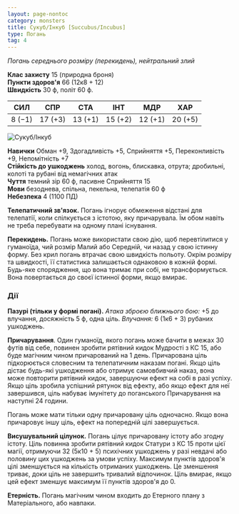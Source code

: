 ```yaml
---
layout: page-nontoc
category: monsters
title: Сукуб/Інкуб [Succubus/Incubus]
type: Погань
tag: 4
---
```


_Погань середнього розміру (перекидень), нейтральний злий_

**Клас захисту** 15 (природна броня)    
**Пункти здоров'я** 66 (12к8 + 12)    
**Швидкість** 30 ф, політ 60 ф.

| СИЛ    | СПР     | СТА     | ІНТ     | МДР     | ХАР     |
| ------ | ------- | ------- | ------- | ------- | ------- |
| 8 (−1) | 17 (+3) | 13 (+1) | 15 (+2) | 12 (+1) | 20 (+5) |

![Сукуб/Інкуб](https://www.dndbeyond.com/avatars/thumbnails/30835/963/1000/1000/638063925132245499.png)

**Навички** Обман +9, Здогадливість +5, Сприйняття +5, Переконливість +9, Непомітність +7    
**Стійкість до ушкоджень** холод, вогонь, блискавка, отрута; дробильні, колоті та рубані від немагічних атак    
**Чуття** темний зір 60 ф, пасивне Сприйняття 15    
**Мови** безоднева, спільна, пекельна, телепатія 60 ф    
**Небезпека** 4 (1100 ПД)

**Телепатичний зв'язок.** Погань ігнорує обмеження відстані для телепатії, коли спілкується з істотою, яку причарувала. Їм обом навіть не треба перебувати на одному плані існування.    

**Перекидень.** Погань може використати свою дію, щоб перевтілитися у гуманоїда, чий розмір Малий або Середній, чи назад у свою істинну форму. Без крил погань втрачає свою швидкість польоту. Окрім розміру та швидкості, її статистика залишається однаковою в кожній формі. Будь-яке спорядження, що вона тримає при собі, не трансформується. Вона повертається до своєї істинної форми, якщо вмирає.

### Дії
**Пазурі (тільки у формі погані).** _Атака зброєю ближнього бою:_ +5 до влучання, досяжність 5 ф, одна ціль. _Влучання:_ 6 (1к6 + 3) рубаних ушкоджень.    

**Причарування**. Один гуманоїд, якого погань може бачити в межах 30 футів від себе, повинен зробити рятівний кидок Мудрості з КС 15, або буде магічним чином причарований на 1 день. Причарована ціль підкорюється словесним та телепатичним наказам погані. Якщо ціль дістає будь-які ушкодження або отримує самовбивчий наказ, вона може повторити рятівний кидок, завершуючи ефект на собі в разі успіху. Якщо ціль зробила успішний рятунок від ефекту, або якщо ефект для неї завершився, ціль набуває імунітету до поганського Причарування на наступні 24 години.    

Погань може мати тільки одну причаровану ціль одночасно. Якщо вона причаровує іншу ціль, ефект на попередній цілі завершується.    

**Висушувальний цілунок.** Погань цілує причаровану істоту або згодну істоту. Ціль повинна зробити рятівний кидок Статури з КС 15 проти цієї магії, отримуючи 32 (5к10 + 5) психічних ушкоджень у разі невдачі або половину цих ушкоджень за умови успіху. Максимум пунктів здоров'я цілі зменшується на кількість отриманих ушкоджень. Це зменшення триває, доки ціль не завершить тривалий відпочинок. Ціль вмирає, якщо цей ефект зменшує максимум її пунктів здоров'я до 0.    

**Етерність.** Погань магічним чином входить до Етерного плану з Матеріального, або навпаки.
